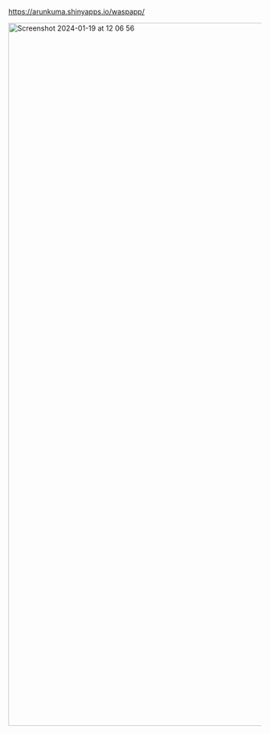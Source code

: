 https://arunkuma.shinyapps.io/waspapp/

<img width="1396" alt="Screenshot 2024-01-19 at 12 06 56" src="https://github.com/arunkumarramesh/PAMP/assets/23363383/32a18148-05fb-4e46-8eb2-e27f66da1938">
